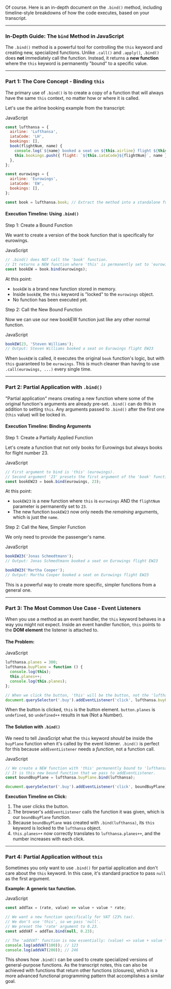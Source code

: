 Of course. Here is an in-depth document on the `.bind()` method, including timeline-style breakdowns of how the code executes, based on your transcript.

---

### **In-Depth Guide: The `bind` Method in JavaScript**

The `.bind()` method is a powerful tool for controlling the `this` keyword and creating new, specialized functions. Unlike `.call()` and `.apply()`, `.bind()` does **not** immediately call the function. Instead, it returns a **new function** where the `this` keyword is permanently "bound" to a specific value.

---

### **Part 1: The Core Concept - Binding `this`**

The primary use of `.bind()` is to create a copy of a function that will always have the same `this` context, no matter how or where it is called.

Let's use the airline booking example from the transcript:

JavaScript

```JavaScript
const lufthansa = {
  airline: 'Lufthansa',
  iataCode: 'LH',
  bookings: [],
  book(flightNum, name) {
    console.log(`${name} booked a seat on ${this.airline} flight ${this.iataCode}${flightNum}`);
    this.bookings.push({ flight: `${this.iataCode}${flightNum}`, name });
  },
};

const eurowings = {
  airline: 'Eurowings',
  iataCode: 'EW',
  bookings: [],
};

const book = lufthansa.book; // Extract the method into a standalone function
```

#### **Execution Timeline: Using `.bind()`**

Step 1: Create a Bound Function

We want to create a version of the book function that is specifically for eurowings.

JavaScript

```JavaScript
// .bind() does NOT call the 'book' function.
// It returns a NEW function where 'this' is permanently set to 'eurowings'.
const bookEW = book.bind(eurowings);
```

At this point:

- `bookEW` is a brand new function stored in memory.
- Inside `bookEW`, the `this` keyword is "locked" to the `eurowings` object.
- No function has been executed yet.

Step 2: Call the New Bound Function

Now we can use our new bookEW function just like any other normal function.

JavaScript

```JavaScript
bookEW(23, 'Steven Williams');
// Output: Steven Williams booked a seat on Eurowings flight EW23
```

When `bookEW` is called, it executes the original `book` function's logic, but with `this` guaranteed to be `eurowings`. This is much cleaner than having to use `.call(eurowings, ...)` every single time.

---

### **Part 2: Partial Application with `.bind()`**

"Partial application" means creating a new function where some of the original function's arguments are already pre-set. `.bind()` can do this in addition to setting `this`. Any arguments passed to `.bind()` after the first one (`this` value) will be locked in.

#### **Execution Timeline: Binding Arguments**

Step 1: Create a Partially Applied Function

Let's create a function that not only books for Eurowings but always books for flight number 23.

JavaScript

```JavaScript
// First argument to bind is 'this' (eurowings).
// Second argument '23' presets the first argument of the 'book' function ('flightNum').
const bookEW23 = book.bind(eurowings, 23);
```

At this point:

- `bookEW23` is a new function where `this` is `eurowings` AND the `flightNum` parameter is permanently set to `23`.
- The new function `bookEW23` now only needs the _remaining_ arguments, which is just the `name`.

Step 2: Call the New, Simpler Function

We only need to provide the passenger's name.

JavaScript

```JavaScript
bookEW23('Jonas Schmedtmann');
// Output: Jonas Schmedtmann booked a seat on Eurowings flight EW23

bookEW23('Martha Cooper');
// Output: Martha Cooper booked a seat on Eurowings flight EW23
```

This is a powerful way to create more specific, simpler functions from a general one.

---

### **Part 3: The Most Common Use Case - Event Listeners**

When you use a method as an event handler, the `this` keyword behaves in a way you might not expect. Inside an event handler function, `this` points to the **DOM element** the listener is attached to.

#### **The Problem:**

JavaScript

```JavaScript
lufthansa.planes = 300;
lufthansa.buyPlane = function () {
  console.log(this);
  this.planes++;
  console.log(this.planes);
};

// When we click the button, 'this' will be the button, not the 'lufthansa' object.
document.querySelector('.buy').addEventListener('click', lufthansa.buyPlane);
```

When the button is clicked, `this` is the button element. `button.planes` is `undefined`, so `undefined++` results in `NaN` (Not a Number).

#### **The Solution with `.bind()`**

We need to tell JavaScript what the `this` keyword _should_ be inside the `buyPlane` function when it's called by the event listener. `.bind()` is perfect for this because `addEventListener` needs a _function_, not a function call.

JavaScript

```JavaScript
// We create a NEW function with 'this' permanently bound to 'lufthansa'.
// It is this new bound function that we pass to addEventListener.
const boundBuyPlane = lufthansa.buyPlane.bind(lufthansa);

document.querySelector('.buy').addEventListener('click', boundBuyPlane);
```

**Execution Timeline on Click:**

1. The user clicks the button.
2. The browser's `addEventListener` calls the function it was given, which is our `boundBuyPlane` function.
3. Because `boundBuyPlane` was created with `.bind(lufthansa)`, its `this` keyword is locked to the `lufthansa` object.
4. `this.planes++` now correctly translates to `lufthansa.planes++`, and the number increases with each click.

---

### **Part 4: Partial Application without `this`**

Sometimes you only want to use `.bind()` for partial application and don't care about the `this` keyword. In this case, it's standard practice to pass `null` as the first argument.

**Example: A generic tax function.**

JavaScript

```JavaScript
const addTax = (rate, value) => value + value * rate;

// We want a new function specifically for VAT (23% tax).
// We don't use 'this', so we pass 'null'.
// We preset the 'rate' argument to 0.23.
const addVAT = addTax.bind(null, 0.23);

// The 'addVAT' function is now essentially: (value) => value + value * 0.23;
console.log(addVAT(100)); // 123
console.log(addVAT(200)); // 246
```

This shows how `.bind()` can be used to create specialized versions of general-purpose functions. As the transcript notes, this can also be achieved with functions that return other functions (closures), which is a more advanced functional programming pattern that accomplishes a similar goal.